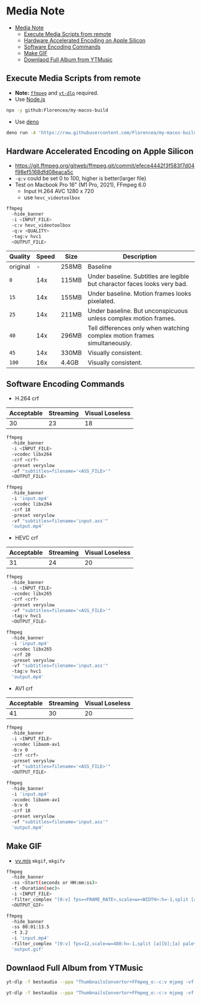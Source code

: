 # Media Note

- [Media Note](#media-note)
  - [Execute Media Scripts from remote](#execute-media-scripts-from-remote)
  - [Hardware Accelerated Encoding on Apple Silicon](#hardware-accelerated-encoding-on-apple-silicon)
  - [Software Encoding Commands](#software-encoding-commands)
  - [Make GIF](#make-gif)
  - [Downlaod Full Album from YTMusic](#downlaod-full-album-from-ytmusic)

## Execute Media Scripts from remote

- **Note:** [`ffmpeg`](https://ffmpeg.org) and [`yt-dlp`](https://github.com/yt-dlp/yt-dlp) required.
- Use [Node.js](https://nodejs.org/en)

```sh
npx -y github:Florencea/my-macos-build
```

- Use [deno](https://deno.com/)

```sh
deno run -A 'https://raw.githubusercontent.com/Florencea/my-macos-build/main/scripts/vv.mjs'
```

## Hardware Accelerated Encoding on Apple Silicon

- <https://git.ffmpeg.org/gitweb/ffmpeg.git/commit/efece4442f3f583f7d04f98ef5168dfd08eaca5c>
- `-q:v` could be set 0 to 100, higher is better(larger file)
- Test on Macbook Pro 16" (M1 Pro, 2021), FFmpeg 6.0
  - Input H.264 AVC 1280 x 720
  - use `hevc_videotoolbox`

```sh
ffmpeg
  -hide_banner
  -i <INPUT_FILE>
  -c:v hevc_videotoolbox
  -q:v <QUALITY>
  -tag:v hvc1
  <OUTPUT_FILE>
```

| Quality  | Speed | Size  | Description                                                               |
| -------- | ----- | ----- | ------------------------------------------------------------------------- |
| original | -     | 258MB | Baseline                                                                  |
| `0`      | 14x   | 115MB | Under baseline. Subtitles are legible but charactor faces looks very bad. |
| `15`     | 14x   | 155MB | Under baseline. Motion frames looks pixelated.                            |
| `25`     | 14x   | 211MB | Under baseline. But unconspicuous unless complex motion frames.           |
| `40`     | 14x   | 296MB | Tell differences only when watching complex motion frames simultaneously. |
| `45`     | 14x   | 330MB | Visually consistent.                                                      |
| `100`    | 16x   | 4.4GB | Visually consistent.                                                      |

## Software Encoding Commands

- H.264 crf

| Acceptable | Streaming | Visual Loseless |
| ---------- | --------- | --------------- |
| 30         | 23        | 18              |

```sh
ffmpeg
  -hide_banner
  -i <INPUT_FILE>
  -vcodec libx264
  -crf <crf>
  -preset veryslow
  -vf "subtitles=filename='<ASS_FILE>'"
  <OUTPUT_FILE>
```

```sh
ffmpeg
  -hide_banner
  -i 'input.mp4'
  -vcodec libx264
  -crf 18
  -preset veryslow
  -vf "subtitles=filename='input.ass'"
  'output.mp4'
```

- HEVC crf

| Acceptable | Streaming | Visual Loseless |
| ---------- | --------- | --------------- |
| 31         | 24        | 20              |

```sh
ffmpeg
  -hide_banner
  -i <INPUT_FILE>
  -vcodec libx265
  -crf <crf>
  -preset veryslow
  -vf "subtitles=filename='<ASS_FILE>'"
  -tag:v hvc1
  <OUTPUT_FILE>
```

```sh
ffmpeg
  -hide_banner
  -i 'input.mp4'
  -vcodec libx265
  -crf 20
  -preset veryslow
  -vf "subtitles=filename='input.ass'"
  -tag:v hvc1
  'output.mp4'
```

- AV1 crf

| Acceptable | Streaming | Visual Loseless |
| ---------- | --------- | --------------- |
| 41         | 30        | 20              |

```sh
ffmpeg
  -hide_banner
  -i <INPUT_FILE>
  -vcodec libaom-av1
  -b:v 0
  -crf <crf>
  -preset veryslow
  -vf "subtitles=filename='<ASS_FILE>'"
  <OUTPUT_FILE>
```

```sh
ffmpeg
  -hide_banner
  -i 'input.mp4'
  -vcodec libaom-av1
  -b:v 0
  -crf 18
  -preset veryslow
  -vf "subtitles=filename='input.ass'"
  'output.mp4'
```

## Make GIF

- [vv.mjs](../scripts/vv.mjs) `mkgif`, `mkgifv`

```sh
ffmpeg
  -hide_banner
  -ss <Start(seconds or HH:mm:ss)>
  -t <Duration(sec)>
  -i <INPUT_FILE>
  -filter_complex "[0:v] fps=<FRAME_RATE>,scale=w=<WIDTH>:h=-1,split [a][b];[a] palettegen=stats_mode=single [p];[b][p] paletteuse=new=1"
  <OUTPUT_GIF>
```

```sh
ffmpeg
  -hide_banner
  -ss 00:01:13.5
  -t 3.2
  -i 'input.mp4'
  -filter_complex "[0:v] fps=12,scale=w=480:h=-1,split [a][b];[a] palettegen=stats_mode=single [p];[b][p] paletteuse=new=1"
  'output.gif'
```

## Downlaod Full Album from YTMusic

```sh
yt-dlp -f bestaudio --ppa "ThumbnailsConvertor+FFmpeg_o:-c:v mjpeg -vf crop=\"'if(gt(ih,iw),iw,ih)':'if(gt(iw,ih),ih,iw)'\"" --extract-audio --embed-thumbnail --embed-metadata --parse-metadata 'playlist_index:%(meta_track)s' --convert-thumbnails jpg -o "%(playlist_index)s %(title)s.%(ext)s" --cookies-from-browser <BROWSER> <URL>
```

```sh
yt-dlp -f bestaudio --ppa "ThumbnailsConvertor+FFmpeg_o:-c:v mjpeg -vf crop=\"'if(gt(ih,iw),iw,ih)':'if(gt(iw,ih),ih,iw)'\"" --extract-audio --embed-thumbnail --embed-metadata --parse-metadata 'playlist_index:%(meta_track)s' --convert-thumbnails jpg -o "%(playlist_index)s %(title)s.%(ext)s" --cookies-from-browser chrome 'https://music.youtube.com/playlist?list=OLAK5uy_l23NWV6DZh0-0g8A-A-bpvJfRTIamU0-8'
```
